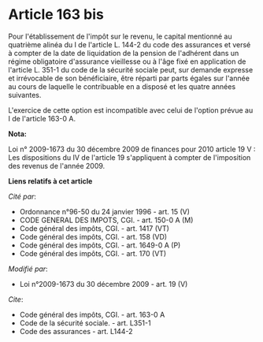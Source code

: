 # Article 163 bis

Pour l'établissement de l'impôt sur le revenu, le capital mentionné au quatrième alinéa du I de l'article L. 144-2 du code
des assurances et versé à compter de la date de liquidation de la pension de l'adhérent dans un régime obligatoire
d'assurance vieillesse ou à l'âge fixé en application de l'article L. 351-1 du code de la sécurité sociale peut, sur demande
expresse et irrévocable de son bénéficiaire, être réparti par parts égales sur l'année au cours de laquelle le contribuable
en a disposé et les quatre années suivantes. 

L'exercice de cette option est incompatible avec celui de l'option prévue au I de l'article 163-0 A.

**Nota:**

Loi n° 2009-1673 du 30 décembre 2009 de finances pour 2010 article 19 V : Les dispositions du IV de l'article 19 s'appliquent
à compter de l'imposition des revenus de l'année 2009.

**Liens relatifs à cet article**

_Cité par_:

  - Ordonnance n°96-50 du 24 janvier 1996 - art. 15 (V)
  - CODE GENERAL DES IMPOTS, CGI. - art. 150-0 A (M)
  - Code général des impôts, CGI. - art. 1417 (VT)
  - Code général des impôts, CGI. - art. 158 (VD)
  - Code général des impôts, CGI. - art. 1649-0 A (P)
  - Code général des impôts, CGI. - art. 170 (VT)

_Modifié par_:

  - Loi n°2009-1673 du 30 décembre 2009 - art. 19 (V)

_Cite_:

  - Code général des impôts, CGI. - art. 163-0 A
  - Code de la sécurité sociale. - art. L351-1
  - Code des assurances - art. L144-2
